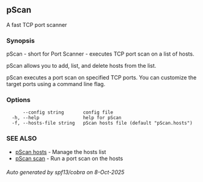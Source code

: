 ## pScan

A fast TCP port scanner

### Synopsis

pScan - short for Port Scanner - executes TCP port scan
on a list of hosts.

pScan allows you to add, list, and delete hosts from the list.

pScan executes a port scan on specified TCP ports. You can customize the
target ports using a command line flag.

### Options

```
      --config string       config file
  -h, --help                help for pScan
  -f, --hosts-file string   pScan hosts file (default "pScan.hosts")
```

### SEE ALSO

* [pScan hosts](pScan_hosts.md)	 - Manage the hosts list
* [pScan scan](pScan_scan.md)	 - Run a port scan on the hosts

###### Auto generated by spf13/cobra on 8-Oct-2025
